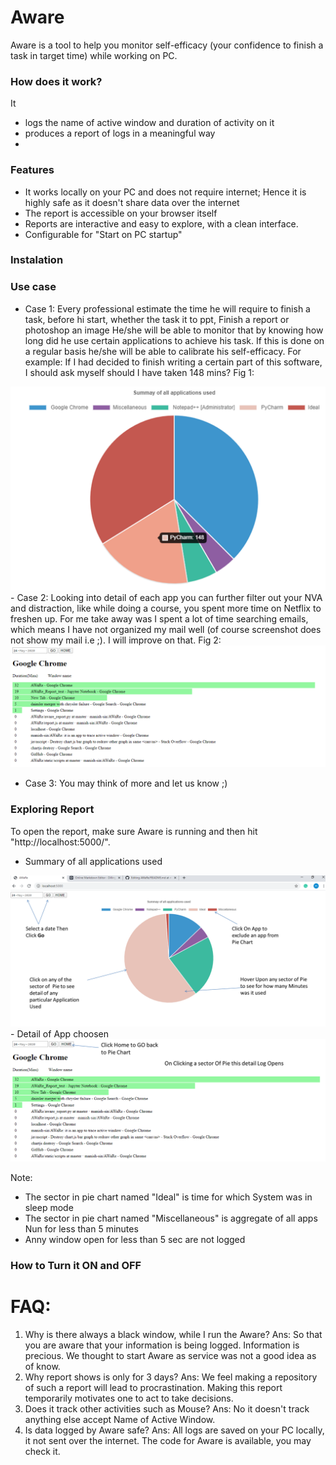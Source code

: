 # Aware

Aware is a tool to help you monitor self-efficacy (your confidence to finish a task in target time) while working on PC.

### How does it work?
It 
  - logs the name of active window and duration of activity on it
  - produces a report of logs in a meaningful way
  - 
### Features

  - It works locally on your PC and does not require internet; Hence it is highly safe as it doesn't share data over the internet
  - The report is accessible on your browser itself
  - Reports are interactive and easy to explore, with a clean interface.
  - Configurable for "Start on PC startup"
  
### Instalation


### Use case

- Case 1: Every professional estimate the time he will require to finish a task, before hi start, whether the task it to ppt, Finish a report or photoshop an image He/she will be able to monitor that by knowing how long did he use certain applications to achieve his task. If this is done on a regular basis he/she will be able to calibrate his self-efficacy. 
For example: If I had decided to finish writing a certain part of this software, I should ask myself should I have taken 148 mins?
Fig 1:
<img src="Screenshot/App.png" width=600 >
- Case 2: Looking into detail of each app you can further filter out your NVA and distraction, like while doing a course, you spent more time on Netflix to freshen up. For me take away was I spent a lot of time searching emails, which means I have not organized my mail well (of course screenshot does not show my mail i.e ;). I will improve on that.
Fig 2: 

<img src="Screenshot/Sub-app.png" width=600 >

- Case 3: You may think of more and let us know ;)

### Exploring Report
To open the report, make sure Aware is running  and then hit "http://localhost:5000/". 
- Summary of all applications used
<img src="Screenshot/Exploring_apps.png" width=600 >
- Detail of App choosen
<img src="Screenshot/Exploring_Subapps.png" width=600 >

Note:
- The sector in pie chart named "Ideal" is time for which System was in sleep mode
- The sector in pie chart named "Miscellaneous" is aggregate of all apps Nun for less than 5 minutes
- Anny window open for less than 5 sec are not logged

### How to Turn it ON and OFF
# FAQ:
1. Why is there always a black window, while I run the Aware?
Ans: So that you are aware that your information is being logged. Information is precious. We thought to start Aware as service was not a good idea as of know.
2. Why report shows is only for 3 days?
Ans: We feel making a repository of such a report will lead to procrastination. Making this report temporarily motivates one to act to take decisions.
3. Does it track other activities such as Mouse?
Ans: No it doesn't track anything else accept Name of Active Window.
4. Is data logged by Aware safe?
Ans: All logs are saved on your PC locally, it not sent over the internet. The code for Aware is available, you may check it.



